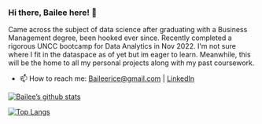 ### Hi there, Bailee here! 👋

Came across the subject of data science after graduating with a Business Management degree, been hooked ever since. Recently completed a rigorous UNCC bootcamp for Data Analytics in Nov 2022. I'm not sure where I fit in the dataspace as of yet but im eager to learn. Meanwhile, this will be the home to all my personal projects along with my past coursework.

- 📫 How to reach me: Baileerice@gmail.com | [LinkedIn](https://www.linkedin.com/public-profile/settings?lipi=urn%3Ali%3Apage%3Ad_flagship3_profile_self_edit_contact-info%3BXACAFJ7bSNCYFXaeVE6NhA%3D%3D)

[![Bailee’s github stats](https://github-readme-stats.vercel.app/api?username=BaileeRice)](https://github.com/BaileeRice)

[![Top Langs](https://github-readme-stats.vercel.app/api/top-langs/?username=BaileeRice&layout=compact)](https://github.com/BaileeRice)
